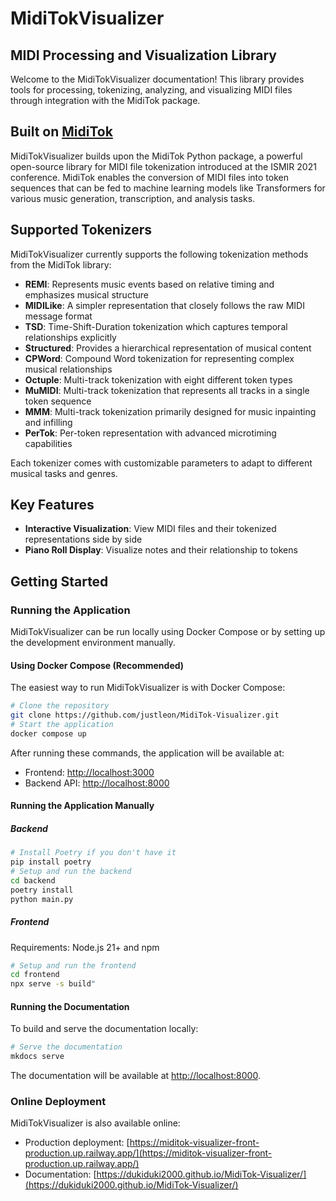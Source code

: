 # MidiTokVisualizer

## MIDI Processing and Visualization Library

Welcome to the MidiTokVisualizer documentation! This library provides tools for processing, tokenizing, analyzing, and visualizing MIDI files through integration with the MidiTok package.

## Built on [MidiTok](https://miditok.readthedocs.io/en/latest/)

MidiTokVisualizer builds upon the MidiTok Python package, a powerful open-source library for MIDI file tokenization introduced at the ISMIR 2021 conference. MidiTok enables the conversion of MIDI files into token sequences that can be fed to machine learning models like Transformers for various music generation, transcription, and analysis tasks.

## Supported Tokenizers

MidiTokVisualizer currently supports the following tokenization methods from the MidiTok library:

- **REMI**: Represents music events based on relative timing and emphasizes musical structure
- **MIDILike**: A simpler representation that closely follows the raw MIDI message format
- **TSD**: Time-Shift-Duration tokenization which captures temporal relationships explicitly
- **Structured**: Provides a hierarchical representation of musical content
- **CPWord**: Compound Word tokenization for representing complex musical relationships
- **Octuple**: Multi-track tokenization with eight different token types
- **MuMIDI**: Multi-track tokenization that represents all tracks in a single token sequence
- **MMM**: Multi-track tokenization primarily designed for music inpainting and infilling
- **PerTok**: Per-token representation with advanced microtiming capabilities

Each tokenizer comes with customizable parameters to adapt to different musical tasks and genres.

## Key Features

- **Interactive Visualization**: View MIDI files and their tokenized representations side by side
- **Piano Roll Display**: Visualize notes and their relationship to tokens

## Getting Started

### Running the Application

MidiTokVisualizer can be run locally using Docker Compose or by setting up the development environment manually.

#### Using Docker Compose (Recommended)

The easiest way to run MidiTokVisualizer is with Docker Compose:

```bash
# Clone the repository
git clone https://github.com/justleon/MidiTok-Visualizer.git
# Start the application
docker compose up
```

After running these commands, the application will be available at:

- Frontend: [http://localhost:3000](http://localhost:3000)
- Backend API: [http://localhost:8000](http://localhost:8000)

#### Running the Application Manually
##### Backend
```bash
# Install Poetry if you don't have it
pip install poetry
# Setup and run the backend
cd backend
poetry install
python main.py
```
##### Frontend
Requirements:
Node.js 21+ and npm
```bash
# Setup and run the frontend
cd frontend
npx serve -s build"
```
#### Running the Documentation

To build and serve the documentation locally:

```bash
# Serve the documentation
mkdocs serve
```

The documentation will be available at [http://localhost:8000](http://localhost:8000).

### Online Deployment

MidiTokVisualizer is also available online:

- Production deployment: [https://miditok-visualizer-front-production.up.railway.app/](https://miditok-visualizer-front-production.up.railway.app/)
- Documentation: [https://dukiduki2000.github.io/MidiTok-Visualizer/](https://dukiduki2000.github.io/MidiTok-Visualizer/)





